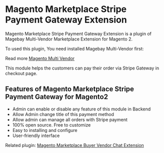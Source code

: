 # Magento Marketplace Stripe Payment Gateway Extension
Magento Marketplace Stripe Payment Gateway Extension is a plugin of Magebay Multi-Vendor Marketplace Extension for Magento 2.

To used this plugin, You need installed Magebay Multi-Vendor first: 

Read more [Magento Multi Vendor](https://www.magebay.com/magento-multi-vendor-marketplace-extension)

This module helps the customers can pay their order via Stripe Gateway in checkout page.

## Features of Magento Marketplace Stripe Payment Gateway for Magento2
- Admin can enable or disable any feature of this module in Backend
- Allow Admin change title of this payment method
- Allow admin can manage all orders with Stripe payment
- 100% open source. Free to customize
- Easy to installing and configure
- User-friendly interface

Related plugin: [Magento Marketplace Buyer Vendor Chat Extension](https://github.com/magebaycom/magento-marketplace-buyer-vendor-chat-extension)

